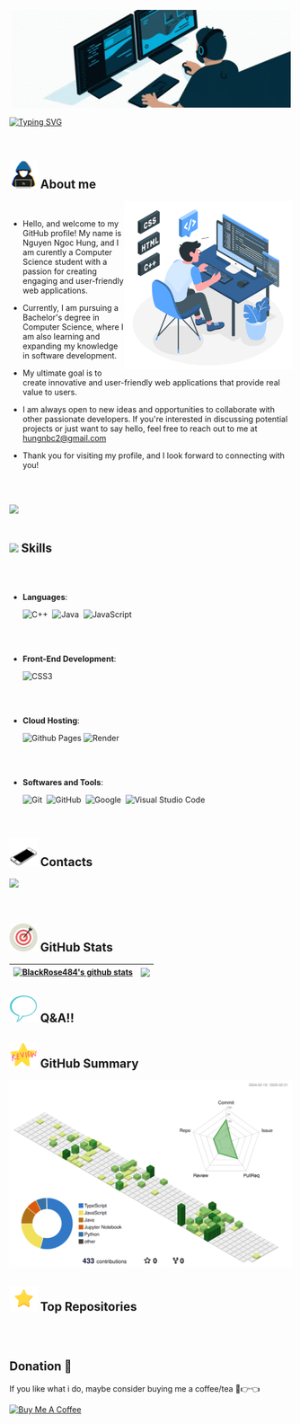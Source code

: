 <p align="center">
    <img src="./assets/coding.gif">
</p>


[![Typing SVG](https://readme-typing-svg.demolab.com?font=Press+Start+2P&size=30&pause=1000&color=23F7EB&center=true&vCenter=true&width=1200&height=200&lines=Hello+everyone+!!;My+name+is+Nguyen+Ngoc+Hung...;I'm+a+Computer+Science+student;+at+UET+-+VNU+%E2%9D%A4%EF%B8%8F;Welcome+to+my+Github+profile+%F0%9F%98%8A)](https://git.io/typing-svg)

<br>



	
## <picture><img src = "https://github.com/0xAbdulKhalid/0xAbdulKhalid/raw/main/assets/mdImages/about_me.gif" width = 50px></picture> **About me**

<picture>
  <source media="(max-width: 767px)" srcset="">
  <img align="right" alt="" src="./assets/mdImages/programming.svg" width=300px>
</picture>

<br>


- Hello, and welcome to my GitHub profile! My name is Nguyen Ngoc Hung, and I am curently a Computer Science student with a passion for creating engaging and user-friendly web applications. 

- Currently, I am pursuing a Bachelor's degree in Computer Science, where I am also learning and expanding my knowledge in software development.

- My ultimate goal is to create innovative and user-friendly web applications that provide real value to users.

- I am always open to new ideas and opportunities to collaborate with other passionate developers. If you're interested in discussing potential projects or just want to say hello, feel free to reach out to me at <a href="mailto:hungnbc2@gmail.com">hungnbc2@gmail.com</a>

- Thank you for visiting my profile, and I look forward to connecting with you!

<br><br>

<img src="https://user-images.githubusercontent.com/73097560/115834477-dbab4500-a447-11eb-908a-139a6edaec5c.gif"><br><br>



## <picture><img src = "https://media2.giphy.com/media/QssGEmpkyEOhBCb7e1/giphy.gif?cid=ecf05e47a0n3gi1bfqntqmob8g9aid1oyj2wr3ds3mg700bl&rid=giphy.gif" width = 50px></picture> **Skills**
<br>

<br>

<p align="center">

- **Languages**:

    ![C++](https://img.shields.io/badge/C%2B%2B-blue?style=for-the-badge&logo=C%2B%2B)&nbsp;
    ![Java](https://img.shields.io/badge/Java-orange?style=for-the-badge&logo=Java)&nbsp;
    ![JavaScript](https://img.shields.io/badge/JavaScript-red?style=for-the-badge&logo=JavaScript)&nbsp;

<br>

<br>   
    
- **Front-End Development**:

   ![CSS3](https://img.shields.io/badge/CSS%20-%231572B6.svg?style=for-the-badge&logo=css3&logoColor=white)&nbsp;

<br>

<br>

- **Cloud Hosting**:

    ![Github Pages](https://img.shields.io/badge/GitHub%20Pages-%23327FC7.svg?style=for-the-badge&logo=github&logoColor=white)
    ![Render](https://img.shields.io/badge/Render-%23327FC7.svg?style=for-the-badge&logo=render&logoColor=white)
    
<br>

<br>

- **Softwares and Tools**:

    ![Git](https://img.shields.io/badge/git-%23F05033.svg?style=for-the-badge&logo=git&logoColor=white)&nbsp;
    ![GitHub](https://img.shields.io/badge/github-%23121011.svg?style=for-the-badge&logo=github&logoColor=white)&nbsp;
    ![Google](https://img.shields.io/badge/google-%234285F4.svg?style=for-the-badge&logo=google&logoColor=white)&nbsp;
    ![Visual Studio Code](https://img.shields.io/badge/VS%20Code-0078d7.svg?style=for-the-badge&logo=visual-studio-code&logoColor=white)&nbsp;

<br>




## <picture><img src = "phonel.gif" width = 50px></picture> **Contacts**

<p align="center">


![](https://komarev.com/ghpvc/?username=BlackRose484&style=flat-square)

<br>


## <picture><img src = "target-6601.gif" width = 50px></picture> **GitHub Stats**

<div align="center">
  
| <a href="https://github.com/BlackRose484?tab=repositories"><img align="center" src="http://github-profile-summary-cards.vercel.app/api/cards/repos-per-language?username=BlackRose484&theme=2077" alt="BlackRose484's github stats" /></a> | <a href="https://github.com/BlackRose484?tab=repositories"><img align="center" src="http://github-profile-summary-cards.vercel.app/api/cards/stats?username=BlackRose484&theme=2077" /></a> |
| ------------- | ------------- |

</div>



## <picture><img src = "giphy.gif" width = 50px></picture> **Q&A!!**



## <picture><img src = "l.gif" width = 50px></picture> **GitHub Summary**

<p align="center" >
	<picture>
	  <source media="(prefers-color-scheme: dark)"  srcset="https://raw.githubusercontent.com/BlackRose484/BlackRose484/output-3d-contrib/night.svg" />
	  <source media="(prefers-color-scheme: light)" srcset="https://raw.githubusercontent.com/BlackRose484/BlackRose484/output-3d-contrib/day.svg" />
	  <img alt="github profile contributions chart"    src="https://raw.githubusercontent.com/BlackRose484/BlackRose484/output-3d-contrib/day.svg" />
	</picture>
</p>




## <picture><img src = "christmas-lights-transparent-background-56832-usagif.gif" width = 50px></picture> **Top Repositories**

<div align="center">


</div>



<br />
<br />





## Donation 🥰 
If you like what i do, maybe consider buying me a coffee/tea 🥺👉👈

<a href="" target="_blank"><img src="https://cdn.buymeacoffee.com/buttons/v2/default-red.png" alt="Buy Me A Coffee" width="150" ></a>
